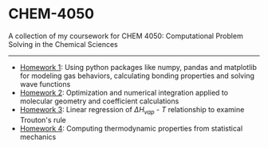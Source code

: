 # CHEM-4050
A collection of my coursework for CHEM 4050: Computational Problem Solving in the Chemical Sciences

-----------------

- [Homework 1](./hw1/README.md): Using python packages like numpy, pandas and matplotlib for modeling gas behaviors, calculating bonding properties and solving wave functions
- [Homework 2](./hw2/README.md): Optimization and numerical integration applied to molecular geometry and coefficient calculations
- [Homework 3](./hw3/README.md): Linear regression of $\Delta H_{vap} \text{ - } T$ relationship to examine Trouton's rule
- [Homework 4](./hw4/README.md): Computing thermodynamic properties from statistical mechanics
